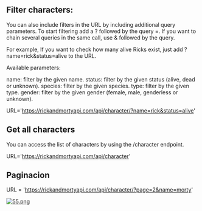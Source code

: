 ## Filter characters:
You can also include filters in the URL by including additional query parameters. To start filtering add a ? followed by the query <query>=<value>. If you want to chain several queries in the same call, use & followed by the query.

For example, If you want to check how many alive Ricks exist, just add ?name=rick&status=alive to the URL.

Available parameters:

name: filter by the given name.
status: filter by the given status (alive, dead or unknown).
species: filter by the given species.
type: filter by the given type.
gender: filter by the given gender (female, male, genderless or unknown).

URL='https://rickandmortyapi.com/api/character/?name=rick&status=alive'

## Get all characters
You can access the list of characters by using the /character endpoint.

URL='https://rickandmortyapi.com/api/character'

## Paginacion

URL = 'https://rickandmortyapi.com/api/character/?page=2&name=morty' 

[![55.png](https://i.postimg.cc/Wpgpjzwv/55.png)](https://postimg.cc/mhZWybnX)
